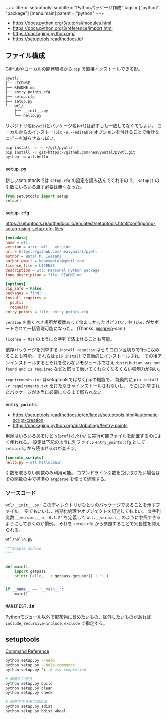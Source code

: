 +++
title = 'setuptools'
subtitle = "Pythonパッケージ作成"
tags = ["python", "package"]
[menu.main]
  parent = "python"
+++

- https://docs.python.org/3/tutorial/modules.html
- https://docs.python.org/3/reference/import.html
- https://packaging.python.org/
- https://setuptools.readthedocs.io/

## ファイル構成

GitHubやローカルの開発環境から `pip` で直接インストールできる形。

```sh
pywtl/
├── LICENSE
├── README.md
├── entry_points.cfg
├── setup.cfg
├── setup.py
└── wtl/
    ├── __init__.py
    └── hello.py
```

リポジトリ名(`pywtl`)とパッケージ名(`wtl`)は必ずしも一致してなくてもよい。
ローカルからのインストールは `-e,--editable`
オプションを付けることで余計なコピーを減らせるっぽい。

```sh
pip install -v -e ~/git/pywtl/
pip install -v git+https://github.com/heavywatal/pywtl.git
python -m wtl.hello
```


### `setup.py`

新しいsetuptoolsでは `setup.cfg` の設定を読み込んでくれるので、
`setup()` の引数にいろいろ渡す必要は無くなった。

```py
from setuptools import setup
setup()
```

### `setup.cfg`

https://setuptools.readthedocs.io/en/latest/setuptools.html#configuring-setup-using-setup-cfg-files

```ini
[metadata]
name = wtl
version = attr: wtl.__version__
url = https://github.com/heavywatal/pywtl
author = Watal M. Iwasaki
author_email = heavywatal@gmail.com
license_file = LICENSE
description = wtl: Personal Python package
long_description = file: README.md

[options]
zip_safe = False
packages = find:
install_requires =
  psutil
  requests
entry_points = file: entry_points.cfg
```

`version` を書くべき場所が複数あって悩ましかったけど
`attr:` や `file:` がサポートされて一括管理可能になった。
(Thanks, [@sgryjp](https://twitter.com/sgryjp)-san!)

`license = MIT` のように文字列で済ませることも可能。

依存パッケージを列挙する `install_requires` はセミコロン区切りで1行に収めることも可能。
それらは `pip install` で自動的にインストールされ、
その後アンインストールするとそれを使わないモジュールでさえ
`distribution was not found and is required`
などと怒って動いてくれなくなるくらい強制力が強い。

`requirements.txt` はsetuptoolsではなくpipの機能で、
能動的に `pip install -r requirements.txt`
を打たなきゃインストールされないし、
そこに列挙されたパッケージが本当に必要になるまで怒られない。


### `entry_points`

- https://setuptools.readthedocs.io/en/latest/setuptools.html#automatic-script-creation
- https://packaging.python.org/distributing/#entry-points

用途はいろいろあるけど
`${prefix}/bin/` に実行可能ファイルを配置するのによく使われる。
設定は下記のように別ファイル `entry_points.cfg` として
`setup.cfg` から読ませるのが楽チン。

```ini
[console_scripts]
hello.py = wtl.hello:main
```

引数を取らない関数のみ利用可能。
コマンドライン引数を受け取りたい場合はその関数の中で標準の
[`argparse`](https://docs.python.org/3/library/argparse.html)
を使って処理する。


### ソースコード

`wtl/__init__.py`
: このディレクトリがひとつのパッケージであることを示すファイル。
  空でもいいし、初期化処理やオブジェクトを記述してもよい。
  文字列変数 `__version__ = '0.1.2'` を定義して
  `wtl.__verison__` のように参照できるようにしておくのが慣例。
  それを `setup.cfg` から参照することで冗長性を抑えられる。

`wtl/hello.py`
```py
"""Sample module
"""


def main():
    import getpass
    print('Hello, ' + getpass.getuser() + '!')


if __name__ == '__main__':
    main()
```


### `MANIFEST.in`

Pythonモジュール以外で配布物に含めたいもの、除外したいものがあれば
`include`, `recursive-include`, `exclude`
で指定する。


## setuptools

[Command Reference](https://setuptools.readthedocs.io/en/latest/setuptools.html#command-reference)

```sh
python setup.py --help
python setup.py --help-commands
python setup.py ^i  # zsh completion

# 開発中に使う
python setup.py build
python setup.py clean
python setup.py check

# 配布できる形に固める
python setup.py sdist
python setup.py bdist_wheel
```
